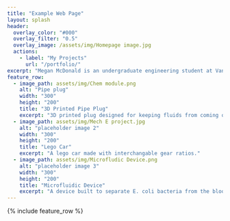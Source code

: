 ```yaml
---
title: "Example Web Page"
layout: splash
header:
  overlay_color: "#000"
  overlay_filter: "0.5"
  overlay_image: /assets/img/Homepage image.jpg 
  actions:
    - label: "My Projects"
      url: "/portfolio/"
excerpt: "Megan McDonald is an undergraduate engineering student at Vanderbilt University with a passion for learning and creativity. Her goal is to apply her skills and work ethic in the polymer and organic industry."
feature_row:
  - image_path: assets/img/Chem module.png
    alt: "Pipe plug"
    width: "300"
    height: "200"
    title: "3D Printed Pipe Plug"
    excerpt: "3D printed plug designed for keeping fluids from coming out of a PVC pipe."
  - image_path: assets/img/Mech E project.jpg
    alt: "placeholder image 2"
    width: "300"
    height: "200"
    title: "Lego Car"
    excerpt: "A lego car made with interchangable gear ratios."
  - image_path: assets/img/Microfludic Device.png
    alt: "placeholder image 3"
    width: "300"
    height: "200"
    title: "Microfluidic Device"
    excerpt: "A device built to separate E. coli bacteria from the bloodstream. "
---
```


{% include feature_row %}

